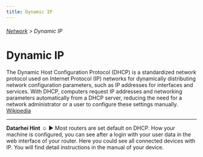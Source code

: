 ```yaml
---
title: Dynamic IP
---
```

###### [Network](../wiki/network-technology.html) > Dynamic IP

# Dynamic IP

The Dynamic Host Configuration Protocol (DHCP) is a standardized network protocol used on Internet Protocol (IP) networks for dynamically distributing network configuration parameters, such as IP addresses for interfaces and services. With DHCP, computers request IP addresses and networking parameters automatically from a DHCP server, reducing the need for a network administrator or a user to configure these settings manually. <a href="https://en.wikipedia.org/wiki/Dynamic_Host_Configuration_Protocol" target="_blank">Wikipedia</a> 

---  
**Datarhei Hint** ☺ ► Most routers are set default on DHCP. How your machine is configured, you can see after a login with your user data in the web interface of your router. Here you could see all connected devices with IP. You will find detail instructions in the manual of your device.
